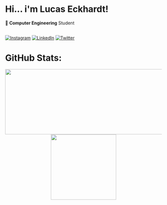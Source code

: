 # Hi... i'm Lucas Eckhardt!
🔭 <b>Computer Engineering</b> Student<br><br>

[![Instagram](https://img.shields.io/badge/Instagram-%23E4405F.svg?logo=Instagram&logoColor=white)](https://instagram.com/lucasace_) [![LinkedIn](https://img.shields.io/badge/LinkedIn-%230077B5.svg?logo=linkedin&logoColor=white)](https://linkedin.com/in/lucas-eckhardt) [![Twitter](https://img.shields.io/badge/Twitter-%231DA1F2.svg?logo=Twitter&logoColor=white)](https://twitter.com/lucasace_) 

# GitHub Stats:
<p align="center">
  <img src="https://github-readme-stats.vercel.app/api?username=iLucasace&show_icons=true&theme=dark" width="535px" height="210px"> <img src="https://github-readme-stats.vercel.app/api/top-langs/?username=iLucasace&langs_count=8&theme=dark" height="210px">
 </p>
 
